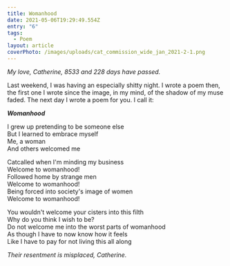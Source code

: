 ```yaml
---
title: Womanhood
date: 2021-05-06T19:29:49.554Z
entry: "6"
tags:
  - Poem
layout: article
coverPhoto: /images/uploads/cat_commission_wide_jan_2021-2-1.png
---
```

*My love, Catherine, 8533 and 228 days have passed.*

Last weekend, I was having an especially shitty night. I wrote a poem then, the first one I wrote since the image, in my mind, of the shadow of my muse faded. The next day I wrote a poem for you. I call it:

***Womanhood***

I grew up pretending to be someone else\
But I learned to embrace myself\
Me, a woman\
And others welcomed me

Catcalled when I'm minding my business\
Welcome to womanhood!\
Followed home by strange men\
Welcome to womanhood!\
Being forced into society's image of women\
Welcome to womanhood!

You wouldn't welcome your cisters into this filth\
Why do you think I wish to be?\
Do not welcome me into the worst parts of womanhood\
As though I have to now know how it feels\
Like I have to pay for not living this all along

*Their resentment is misplaced, Catherine.*